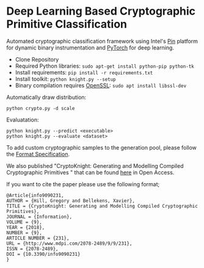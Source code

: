 # Deep Learning Based Cryptographic Primitive Classification

Automated cryptographic classification framework using Intel's [Pin](https://software.intel.com/en-us/articles/pintool-downloads) platform for dynamic binary instrumentation and [PyTorch](http://pytorch.org/) for deep learning.

* Clone Repository
* Required Python libraries: ```sudo apt-get install python-pip python-tk```
* Install requirements: ```pip install -r requirements.txt```
* Install toolkit: ```python knight.py --setup```
* Binary compilation requires [OpenSSL](https://www.openssl.org/): ```sudo apt install libssl-dev```

Automatically draw distribution:
```
python crypto.py -d scale
```

Evaluatation:
```
python knight.py --predict <executable>
python knight.py --evaluate <dataset>
```

To add custom cryptographic samples to the generation pool, please follow the [Format Specification](data/config/README.md).

We also published "CryptoKnight: Generating and Modelling Compiled Cryptographic Primitives
" that can be found [here](http://www.mdpi.com/2078-2489/9/9/231) in Open Access.

If you want to cite the paper please use the following format;

````
@Article{info9090231,
AUTHOR = {Hill, Gregory and Bellekens, Xavier},
TITLE = {CryptoKnight: Generating and Modelling Compiled Cryptographic Primitives},
JOURNAL = {Information},
VOLUME = {9},
YEAR = {2018},
NUMBER = {9},
ARTICLE NUMBER = {231},
URL = {http://www.mdpi.com/2078-2489/9/9/231},
ISSN = {2078-2489},
DOI = {10.3390/info9090231}
}
````
